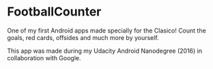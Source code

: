 # FootballCounter
One of my first Android apps made specially for the Clasico! Count the goals, red cards, offsides and much more by yourself.

This app was made during my Udacity Android Nanodegree (2016) in collaboration with Google.
